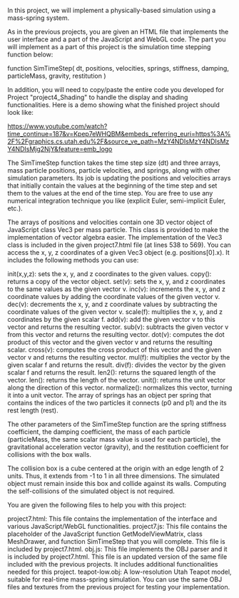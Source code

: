 In this project, we will implement a physically-based simulation using a mass-spring system.

As in the previous projects, you are given an HTML file that implements the user interface and a part of the JavaScript and WebGL code. The part you will implement as a part of this project is the simulation time stepping function below:

function SimTimeStep( dt, positions, velocities, springs, stiffness, damping, particleMass, gravity, restitution )

In addition, you will need to copy/paste the entire code you developed for Project "project4_Shading" to handle the display and shading functionalities. Here is a demo showing what the finished project should look like:

https://www.youtube.com/watch?time_continue=187&v=Kpep7eWHQBM&embeds_referring_euri=https%3A%2F%2Fgraphics.cs.utah.edu%2F&source_ve_path=MzY4NDIsMzY4NDIsMzY4NDIsMjg2NjY&feature=emb_logo

The SimTimeStep function takes the time step size (dt) and three arrays, mass particle positions, particle velocities, and springs, along with other simulation parameters. Its job is updating the positions and velocities arrays that initially contain the values at the beginning of the time step and set them to the values at the end of the time step. You are free to use any numerical integration technique you like (explicit Euler, semi-implicit Euler, etc.).

The arrays of positions and velocities contain one 3D vector object of JavaScript class Vec3 per mass particle. This class is provided to make the implementation of vector algebra easier. The implementation of the Vec3 class is included in the given project7.html file (at lines 538 to 569). You can access the x, y, z coordinates of a given Vec3 object (e.g. positions[0].x). It includes the following methods you can use:

init(x,y,z): sets the x, y, and z coordinates to the given values.
copy(): returns a copy of the vector object.
set(v): sets the x, y, and z coordinates to the same values as the given vector v.
inc(v): increments the x, y, and z coordinate values by adding the coordinate values of the given vector v.
dec(v): decrements the x, y, and z coordinate values by subtracting the coordinate values of the given vector v.
scale(f): multiplies the x, y, and z coordinates by the given scalar f.
add(v): add the given vector v to this vector and returns the resulting vector.
sub(v): subtracts the given vector v from this vector and returns the resulting vector.
dot(v): computes the dot product of this vector and the given vector v and returns the resulting scalar.
cross(v): computes the cross product of this vector and the given vector v and returns the resulting vector.
mul(f): multiplies the vector by the given scalar f and returns the result.
div(f): divides the vector by the given scalar f and returns the result.
len2(): returns the squared length of the vector.
len(): returns the length of the vector.
unit(): returns the unit vector along the direction of this vector.
normalize(): normalizes this vector, turning it into a unit vector.
The array of springs has an object per spring that contains the indices of the two particles it connects (p0 and p1) and the its rest length (rest).

The other parameters of the SimTimeStep function are the spring stiffness coefficient, the damping coefficient, the mass of each particle (particleMass, the same scalar mass value is used for each particle), the gravitational acceleration vector (gravity), and the restitution coefficient for collisions with the box walls.

The collision box is a cube centered at the origin with an edge length of 2 units. Thus, it extends from -1 to 1 in all three dimensions. The simulated object must remain inside this box and collide against its walls. Computing the self-collisions of the simulated object is not required.

You are given the following files to help you with this project:

project7.html: This file contains the implementation of the interface and various JavaScript/WebGL functionalities.
project7.js: This file contains the placeholder of the JavaScript function GetModelViewMatrix, class MeshDrawer, and function SimTimeStep that you will complete. This file is included by project7.html.
obj.js: This file implements the OBJ parser and it is included by project7.html. This file is an updated version of the same file included with the previous projects. It includes additional functionalities needed for this project.
teapot-low.obj: A low-resolution Utah Teapot model, suitable for real-time mass-spring simulation.
You can use the same OBJ files and textures from the previous project for testing your implementation.
